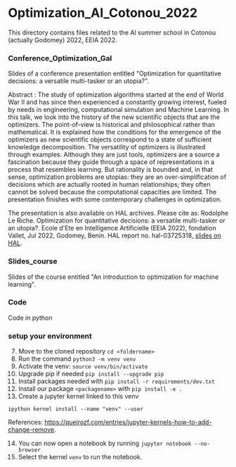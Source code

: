 # Optimization_AI_Cotonou_2022

This directory contains files related to the AI summer school in Cotonou (actually Godomey) 2022, EEIA 2022.

### Conference_Optimization_Gal

Slides of a conference presentation entitled "Optimization for quantitative decisions: a versatile multi-tasker or an utopia?".

Abstract :
The study of optimization algorithms started at the end of World War II and has since then experienced a constantly growing interest, fueled by needs in
engineering, computational simulation and Machine Learning. 
In this talk, we look into the history of the new scientific objects that are the optimizers. The point-of-view is historical and philosophical rather than mathematical. 
It is explained how the conditions for the emergence of the optimizers as new scientific objects correspond to a state of sufficient knowledge decomposition. The versatility of optimizers is illustrated through examples. Although they are just tools, optimizers are a source a fascination because they guide through a space of representations in a process that resembles learning. But rationality is bounded and, in that sense, optimization problems are utopias: they are an over-simplification of decisions which are actually rooted in human relationships; they often cannot be solved because the computational capacities are limited.
The presentation finishes with some contemporary challenges in optimization.

The presentation is also available on HAL archives. Please cite as:
Rodolphe Le Riche. Optimization for quantitative decisions: a versatile multi-tasker or an utopia?. Ecole d'Ete en Intelligence Artificielle (EEIA 2022), fondation Vallet, Jul 2022, Godomey, Benin. HAL report no. hal-03725318, [slides on HAL](https://hal.archives-ouvertes.fr/hal-03725318).

### Slides_course

Slides of the course entitled "An introduction to optimization for machine learning".

### Code

Code in python

### setup your environment


7. Move to the cloned repository `cd <foldername>`
6. Run the command `python3 -m venv venv`
6. Activate the venv: `source venv/bin/activate`
6. Upgrade pip if needed `pip install --upgrade pip`
7. Install packages needed with `pip install -r requirements/dev.txt`
8. Install our package `<packagename>` with `pip install -e .`
9. Create a jupyter kernel linked to this venv 

 `ipython kernel install --name "venv" --user`

  References: https://queirozf.com/entries/jupyter-kernels-how-to-add-change-remove.

14. You can now open a notebook by running `jupyter notebook --no-browser`
14. Select the kernel `venv` to run the notebook.